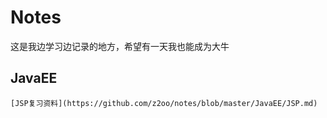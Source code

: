 # Notes
这是我边学习边记录的地方，希望有一天我也能成为大牛
  
## JavaEE
```
[JSP复习资料](https://github.com/z2oo/notes/blob/master/JavaEE/JSP.md)
```